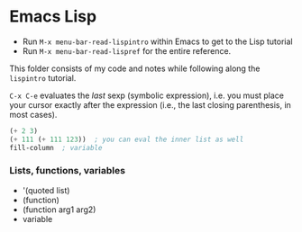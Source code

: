 # Emacs Lisp

- Run `M-x menu-bar-read-lispintro` within Emacs to get to the Lisp tutorial
- Run `M-x menu-bar-read-lispref` for the entire reference.

This folder consists of my code and notes while following along the `lispintro` tutorial.

`C-x C-e` evaluates the *last* sexp (symbolic expression), i.e. you must place your cursor exactly after the expression (i.e., the last closing parenthesis, in most cases).

```lisp
(+ 2 3)
(+ 111 (+ 111 123))  ; you can eval the inner list as well
fill-column  ; variable
```

### Lists, functions, variables

- '(quoted list)
- (function)
- (function arg1 arg2)
- variable
